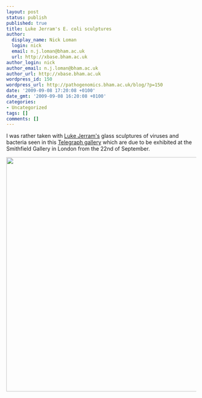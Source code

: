 ```yaml
---
layout: post
status: publish
published: true
title: Luke Jerram's E. coli sculptures
author:
  display_name: Nick Loman
  login: nick
  email: n.j.loman@bham.ac.uk
  url: http://xbase.bham.ac.uk
author_login: nick
author_email: n.j.loman@bham.ac.uk
author_url: http://xbase.bham.ac.uk
wordpress_id: 150
wordpress_url: http://pathogenomics.bham.ac.uk/blog/?p=150
date: '2009-09-08 17:20:08 +0100'
date_gmt: '2009-09-08 16:20:08 +0100'
categories:
- Uncategorized
tags: []
comments: []
---
```

<p>I was rather taken with <a href="http://www.lukejerram.com/">Luke Jerram's</a> glass sculptures of viruses and bacteria seen in this <a href="http://www.telegraph.co.uk/technology/picture-galleries/6151478/Artist-Luke-Jerrams-viral-sculptures-trap-bacteria-and-viruses-like-Swine-Flu-HIV-and-E-coli-in-glass.html?image=5">Telegraph gallery</a> which are due to be exhibited at the Smithfield Gallery in London from the 22nd of September.</p>
<p><a href="http://www.telegraph.co.uk/technology/picture-galleries/6151478/Artist-Luke-Jerrams-viral-sculptures-trap-bacteria-and-viruses-like-Swine-Flu-HIV-and-E-coli-in-glass.html?image=5"><img class="aligncenter" title="E. coli in glass" src="http://i.telegraph.co.uk/telegraph/multimedia/archive/01476/E-Coli-close_1476653i.jpg" alt="" width="620" height="620" /></a></p>
